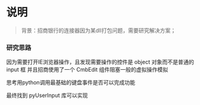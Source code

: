 # 说明

> 背景：招商银行的连接器因为某dll打包问题，需要研究解决方案；

### 研究思路

因为需要打开IE浏览器操作，且发现需要操作的控件是 object 对象而不是普通的 input 框
并且招商使用了一个 CmbEdit 组件阻塞一般的虚拟操作模拟

思考用python调用最基础的键盘事件是否可以完成功能

最终找到 pyUserInput 库可以实现